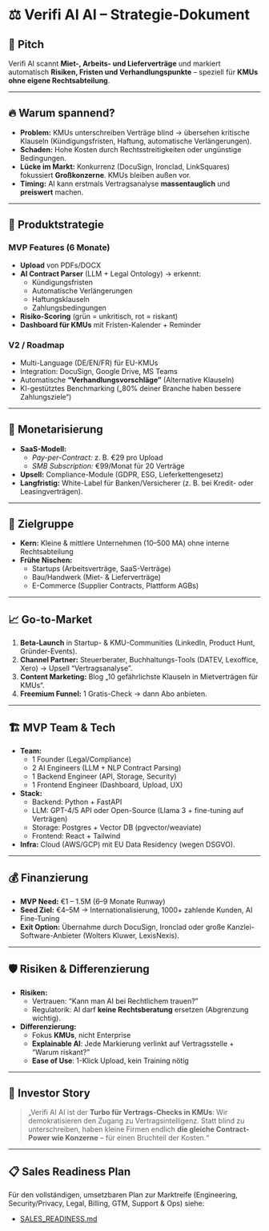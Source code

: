 # ⚖️ Verifi AI AI – Strategie-Dokument

## 🎯 Pitch
Verifi AI scannt **Miet-, Arbeits- und Lieferverträge** und markiert automatisch **Risiken, Fristen und Verhandlungspunkte** – speziell für **KMUs ohne eigene Rechtsabteilung**.  

---

## 🔥 Warum spannend?
- **Problem:** KMUs unterschreiben Verträge blind → übersehen kritische Klauseln (Kündigungsfristen, Haftung, automatische Verlängerungen).  
- **Schaden:** Hohe Kosten durch Rechtsstreitigkeiten oder ungünstige Bedingungen.  
- **Lücke im Markt:** Konkurrenz (DocuSign, Ironclad, LinkSquares) fokussiert **Großkonzerne**. KMUs bleiben außen vor.  
- **Timing:** AI kann erstmals Vertragsanalyse **massentauglich** und **preiswert** machen.  

---

## 🧩 Produktstrategie

### MVP Features (6 Monate)
- **Upload** von PDFs/DOCX  
- **AI Contract Parser** (LLM + Legal Ontology) → erkennt:  
  - Kündigungsfristen  
  - Automatische Verlängerungen  
  - Haftungsklauseln  
  - Zahlungsbedingungen  
- **Risiko-Scoring** (grün = unkritisch, rot = riskant)  
- **Dashboard für KMUs** mit Fristen-Kalender + Reminder  

### V2 / Roadmap
- Multi-Language (DE/EN/FR) für EU-KMUs  
- Integration: DocuSign, Google Drive, MS Teams  
- Automatische **“Verhandlungsvorschläge”** (Alternative Klauseln)  
- KI-gestütztes Benchmarking („80% deiner Branche haben bessere Zahlungsziele“)  

---

## 💸 Monetarisierung
- **SaaS-Modell:**  
  - *Pay-per-Contract:* z. B. €29 pro Upload  
  - *SMB Subscription:* €99/Monat für 20 Verträge  
- **Upsell:** Compliance-Module (GDPR, ESG, Lieferkettengesetz)  
- **Langfristig:** White-Label für Banken/Versicherer (z. B. bei Kredit- oder Leasingverträgen).  

---

## 👥 Zielgruppe
- **Kern:** Kleine & mittlere Unternehmen (10–500 MA) ohne interne Rechtsabteilung  
- **Frühe Nischen:**  
  - Startups (Arbeitsverträge, SaaS-Verträge)  
  - Bau/Handwerk (Miet- & Lieferverträge)  
  - E-Commerce (Supplier Contracts, Plattform AGBs)  

---

## 📈 Go-to-Market
1. **Beta-Launch** in Startup- & KMU-Communities (LinkedIn, Product Hunt, Gründer-Events).  
2. **Channel Partner:** Steuerberater, Buchhaltungs-Tools (DATEV, Lexoffice, Xero) → Upsell “Vertragsanalyse”.  
3. **Content Marketing:** Blog „10 gefährlichste Klauseln in Mietverträgen für KMUs“.  
4. **Freemium Funnel:** 1 Gratis-Check → dann Abo anbieten.  

---

## 🏗️ MVP Team & Tech
- **Team:**  
  - 1 Founder (Legal/Compliance)  
  - 2 AI Engineers (LLM + NLP Contract Parsing)  
  - 1 Backend Engineer (API, Storage, Security)  
  - 1 Frontend Engineer (Dashboard, Upload, UX)  
- **Stack:**  
  - Backend: Python + FastAPI  
  - LLM: GPT-4/5 API oder Open-Source (Llama 3 + fine-tuning auf Verträgen)  
  - Storage: Postgres + Vector DB (pgvector/weaviate)  
  - Frontend: React + Tailwind  
- **Infra:** Cloud (AWS/GCP) mit EU Data Residency (wegen DSGVO).  

---

## 💰 Finanzierung
- **MVP Need:** €1 – 1.5M (6–9 Monate Runway)  
- **Seed Ziel:** €4–5M → Internationalisierung, 1000+ zahlende Kunden, AI Fine-Tuning  
- **Exit Option:** Übernahme durch DocuSign, Ironclad oder große Kanzlei-Software-Anbieter (Wolters Kluwer, LexisNexis).  

---

## 🛡️ Risiken & Differenzierung
- **Risiken:**  
  - Vertrauen: “Kann man AI bei Rechtlichem trauen?”  
  - Regulatorik: AI darf **keine Rechtsberatung** ersetzen (Abgrenzung wichtig).  
- **Differenzierung:**  
  - Fokus **KMUs**, nicht Enterprise  
  - **Explainable AI**: Jede Markierung verlinkt auf Vertragsstelle + “Warum riskant?”  
  - **Ease of Use**: 1-Klick Upload, kein Training nötig  

---

## 🚀 Investor Story
> „Verifi AI AI ist der **Turbo für Vertrags-Checks in KMUs**: Wir demokratisieren den Zugang zu Vertragsintelligenz. Statt blind zu unterschreiben, haben kleine Firmen endlich **die gleiche Contract-Power wie Konzerne** – für einen Bruchteil der Kosten.“  

---

## 📋 Sales Readiness Plan
Für den vollständigen, umsetzbaren Plan zur Marktreife (Engineering, Security/Privacy, Legal, Billing, GTM, Support & Ops) siehe:
- [SALES_READINESS.md](./SALES_READINESS.md)
